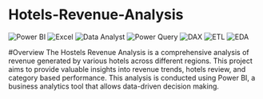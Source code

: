 # Hotels-Revenue-Analysis
![Power BI](https://img.shields.io/badge/Power%20BI-%23F2C811.svg?style=for-the-badge&logo=powerbi&logoColor=black)
![Excel](https://img.shields.io/badge/Excel-%23217346.svg?style=for-the-badge&logo=microsoft-excel&logoColor=white)
![Data Analyst](https://img.shields.io/badge/Data%20Analyst-%230088CC.svg?style=for-the-badge)
![Power Query](https://img.shields.io/badge/Power%20Query-%23F2C811.svg?style=for-the-badge&logo=powerbi&logoColor=black)
![DAX](https://img.shields.io/badge/DAX-%234CAF50.svg?style=for-the-badge&logo=Microsoft-Power-BI&logoColor=white)
![ETL](https://img.shields.io/badge/ETL-%23FFA500.svg?style=for-the-badge&logo=Apache-Airflow&logoColor=white)
![EDA](https://img.shields.io/badge/EDA-%23328CE8.svg?style=for-the-badge&logo=Python&logoColor=white)


#Overview
The Hostels Revenue Analysis is a comprehensive analysis of revenue generated by various hotels across different regions. This project aims to provide valuable insights into revenue trends, hotels review, and category based performance. This analysis is conducted using Power BI, a business analytics tool that allows data-driven decision making.
